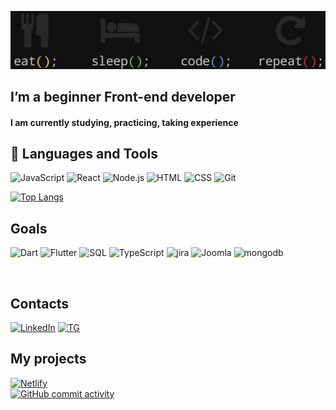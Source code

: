[![Header](https://github.com/Askeladd06/Askeladd06/blob/main/assets/21113123.jpg)](https://www.codewars.com/users/Askeladd06)
## I’m a beginner Front-end developer  
#### I am currently studying, practicing, taking experience



## 💼 Languages and Tools

![JavaScript](https://img.shields.io/badge/-JavaScript-090909?style=for-the-badge&logo=JavaScript&logoColor=df)
![React](https://img.shields.io/badge/-React-090909?style=for-the-badge&logo=React&logoColor=61DBFB)
![Node.js](https://img.shields.io/badge/-node.js-090909?style=for-the-badge&logo=Node.js&logoColor=default)
![HTML](https://img.shields.io/badge/-HTML-090909?style=for-the-badge&logo=HTML5&logoColor=default)
![CSS](https://img.shields.io/badge/-CSs-090909?style=for-the-badge&logo=CSS3&logoColor=2862E9)
![Git](https://img.shields.io/badge/-Git-090909?style=for-the-badge&logo=git&logoColor=)


[![Top Langs](https://github-readme-stats.vercel.app/api/top-langs/?username=Askeladd06&layout=demo?&theme=dark)](https://github.com/Askeladd06?tab=repositories)
<br>

## Goals

![Dart](https://img.shields.io/badge/-Dart-090909?style=for-the-badge&logo=dart&logoColor=blue)
![Flutter](https://img.shields.io/badge/-Flutter-090909?style=for-the-badge&logo=flutter&logoColor=47C5FB)
![SQL](https://img.shields.io/badge/-Sql-090909?style=for-the-badge&amp;logo=mysql&amp;logoColor=00648B)
![TypeScript](https://img.shields.io/badge/-Typescript-090909?style=for-the-badge&amp;logo=typescript&amp;logoColor=default)
![jira](https://img.shields.io/badge/-jira-090909?style=for-the-badge&amp;logo=Jira&amp;logoColor=default)
![Joomla](https://img.shields.io/badge/-joomla-090909?style=for-the-badge&amp;logo=Joomla&amp;logoColor=default)
![mongodb](https://img.shields.io/badge/-mongodb-090909?style=for-the-badge&amp;logo=mongodb&amp;logoColor=default)

<br>

## Contacts

<!-- [![facebook](https://img.shields.io/badge/-Facebook-090909?style=for-the-badge&logo=facebook&logoColor=blue)](https://www.facebook.com/vlad.toderishen.06) -->
<!-- [![VK](https://img.shields.io/badge/-Vkontakte-090909?style=for-the-badge&logo=VK&logoColor=blue)](https://vk.com/vivec_the_living_god) -->
[![LinkedIn](https://img.shields.io/badge/-Linked_In-090909?style=for-the-badge&logo=LinkedIn&logoColor=blue)](https://www.linkedin.com/in/v-toderishen/)
[![TG](https://img.shields.io/badge/-Telegram-090909?style=for-the-badge&logo=Telegram&logoColor=blue)](https://t.me/Askeladd06)
<!-- [![instagram](https://img.shields.io/badge/-instagram-090909?style=for-the-badge&logo=instagram&logoColor=purple)](https://www.instagram.com/night_toderishen/) --> 
 ## My projects      

[![Netlify](https://img.shields.io/badge/-tic_tac_toe_--_On_Netlify-090909?style=for-the-badge&logo=Netlify&logoColor=default)](https://tic-tac-toe-by-askeladd.netlify.app/)  
[![GitHub commit activity](https://img.shields.io/github/commit-activity/m/Askeladd06/T-T-T?color=090909&logo=GitHub&logoColor=default)](https://github.com/Askeladd06/T-T-T)  

<!-- [![tic-tac-toe](https://img.shields.io/badge/-tic_tac_toe-090909?style=for-the-badge&logo=&logoColor=blue)](https://tic-tac-toe-by-askeladd.netlify.app/)  -->
